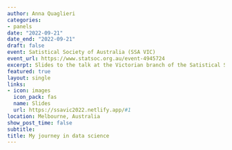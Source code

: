 ```yaml
---
author: Anna Quaglieri
categories:
- panels
date: "2022-09-21"
date_end: "2022-09-21"
draft: false
event: Satistical Society of Australia (SSA VIC)
event_url: https://www.statsoc.org.au/event-4945724
excerpt: Slides to the talk at the Victorian branch of the Satistical Society of Australia (SSA VIC) Early Career Panel.
featured: true
layout: single
links:
- icon: images
  icon_pack: fas
  name: Slides
  url: https://ssavic2022.netlify.app/#1
location: Melbourne, Australia
show_post_time: false
subtitle:
title: My journey in data science
---
```

